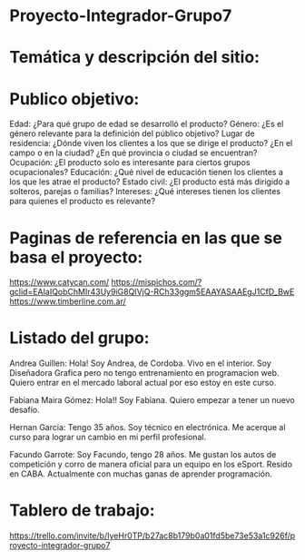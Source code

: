 # Proyecto-Integrador-Grupo7

# Temática y descripción del sitio:

# Publico objetivo:

Edad: ¿Para qué grupo de edad se desarrolló el producto?
Género: ¿Es el género relevante para la definición del público objetivo?
Lugar de residencia: ¿Dónde viven los clientes a los que se dirige el producto? ¿En el campo o en la ciudad? ¿En qué provincia o ciudad se encuentran?
Ocupación: ¿El producto solo es interesante para ciertos grupos ocupacionales?
Educación: ¿Qué nivel de educación tienen los clientes a los que les atrae el producto?
Estado civil: ¿El producto está más dirigido a solteros, parejas o familias?
Intereses: ¿Qué intereses tienen los clientes para quienes el producto es relevante?

# Paginas de referencia en las que se basa el proyecto:

https://www.catycan.com/
https://mispichos.com/?gclid=EAIaIQobChMIr43Uy9iG8QIVjQ-RCh33ggm5EAAYASAAEgJ1CfD_BwE
https://www.timberline.com.ar/

# Listado del grupo:            

Andrea Guillen: Hola! Soy Andrea, de Cordoba. Vivo en el interior. Soy Diseñadora Grafica pero no tengo entrenamiento en programacion web. Quiero entrar en el mercado laboral actual por eso estoy en este curso. 

Fabiana Maira Gómez: Hola!! Soy Fabiana. Quiero empezar a tener un nuevo desafío.

Hernan Garcia: Tengo 35 años. Soy técnico en electrónica. Me acerque al curso para lograr un cambio en mi perfil profesional.

Facundo Garrote: Soy Facundo, tengo 28 años. Me gustan los autos de competición y corro de manera oficial para un equipo en los eSport. Resido en CABA. Actualmente con muchas ganas de aprender programación.

# Tablero de trabajo:

https://trello.com/invite/b/IyeHr0TP/b27ac8b179b0a01fd5be73e53a1c926f/proyecto-integrador-grupo7


